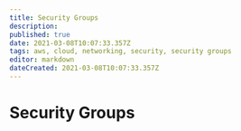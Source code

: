 ```yaml
---
title: Security Groups
description: 
published: true
date: 2021-03-08T10:07:33.357Z
tags: aws, cloud, networking, security, security groups
editor: markdown
dateCreated: 2021-03-08T10:07:33.357Z
---
```


# Security Groups